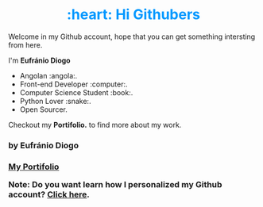 <h1 style="text-align: center; color: #0099ff">:heart: Hi Githubers</h1>

<p>Welcome in my Github account, hope that you can get something intersting from here.</p> 
<p>I'm <strong>Eufránio Diogo</strong></p>
<ul>
    <li>Angolan :angola:.</li>
    <li>Front-end Developer :computer:.</li>
    <li>Computer Science Student :book:.</li>
    <li>Python Lover :snake:.</li>
    <li>Open Sourcer.</li>
</ul>

<p>Checkout my <a href="https://wwww.eufraniodiogo.github.io/"></a><strong>Portifolio.</strong> to find more about my work.</p>

<h3>by Eufránio Diogo<h3>


<a href="htpps://eufraniodiogo.github.io/">My Portifolio</a>
  
**Note:** Do you want learn how I personalized my Github account? [Click here](https://dev.to/natterstefan/how-to-add-a-readme-to-your-github-profile-2bo9).
